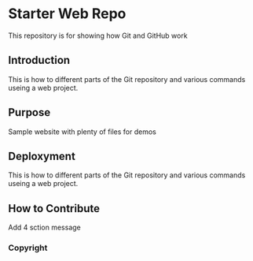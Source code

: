 # Starter Web Repo

This repository is for showing how Git and GitHub work

## Introduction

This is how to different parts of the Git repository and various commands useing a web project.

## Purpose

Sample website with plenty of files for demos

## Deploxyment
This is how to different parts of the Git repository and various commands useing a web project.

## How to Contribute

 Add 4 sction message

### Copyright
